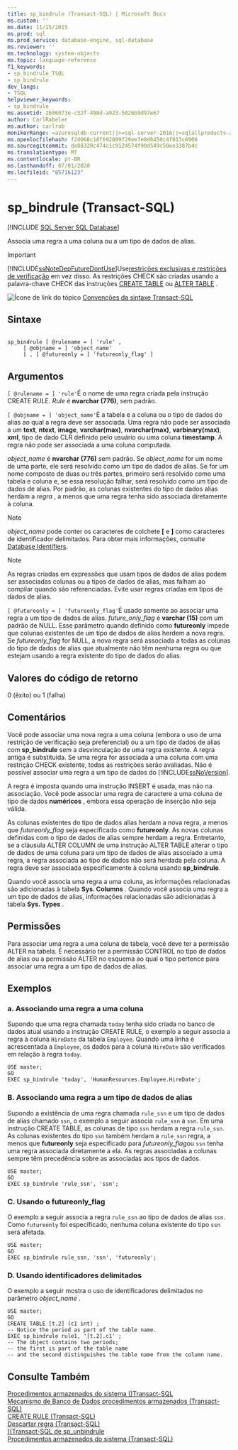 ```yaml
---
title: sp_bindrule (Transact-SQL) | Microsoft Docs
ms.custom: ''
ms.date: 11/25/2015
ms.prod: sql
ms.prod_service: database-engine, sql-database
ms.reviewer: ''
ms.technology: system-objects
ms.topic: language-reference
f1_keywords:
- sp_bindrule_TSQL
- sp_bindrule
dev_langs:
- TSQL
helpviewer_keywords:
- sp_bindrule
ms.assetid: 2606073e-c52f-498d-a923-5026b9d97e67
author: CarlRabeler
ms.author: carlrab
monikerRange: =azuresqldb-current||>=sql-server-2016||=sqlallproducts-allversions||>=sql-server-linux-2017||=azuresqldb-mi-current
ms.openlocfilehash: f2d068c18f692009f29ee7e8d6450c4f013c6906
ms.sourcegitcommit: da88320c474c1c9124574f90d549c50ee3387b4c
ms.translationtype: MT
ms.contentlocale: pt-BR
ms.lasthandoff: 07/01/2020
ms.locfileid: "85716123"
---
```

# <a name="sp_bindrule-transact-sql"></a>sp_bindrule (Transact-SQL)
[!INCLUDE [SQL Server SQL Database](../../includes/applies-to-version/sql-asdb.md)]

  Associa uma regra a uma coluna ou a um tipo de dados de alias.  
  
> [!IMPORTANT]  
>  [!INCLUDE[ssNoteDepFutureDontUse](../../includes/ssnotedepfuturedontuse-md.md)]Use[restrições exclusivas e restrições de verificação](../../relational-databases/tables/unique-constraints-and-check-constraints.md) em vez disso. As restrições CHECK são criadas usando a palavra-chave CHECK das instruções [CREATE TABLE](../../t-sql/statements/create-table-transact-sql.md) ou [ALTER TABLE](../../t-sql/statements/alter-table-transact-sql.md) .  
  
 ![Ícone de link do tópico](../../database-engine/configure-windows/media/topic-link.gif "Ícone de link do tópico") [Convenções da sintaxe Transact-SQL](../../t-sql/language-elements/transact-sql-syntax-conventions-transact-sql.md)  
  
## <a name="syntax"></a>Sintaxe  
  
```  
  
sp_bindrule [ @rulename = ] 'rule' ,   
     [ @objname = ] 'object_name'   
     [ , [ @futureonly = ] 'futureonly_flag' ]   
```  
  
## <a name="arguments"></a>Argumentos  
`[ @rulename = ] 'rule'`É o nome de uma regra criada pela instrução CREATE RULE. *Rule* é **nvarchar (776)**, sem padrão.  
  
`[ @objname = ] 'object_name'`É a tabela e a coluna ou o tipo de dados do alias ao qual a regra deve ser associada. Uma regra não pode ser associada a um **text**, **ntext**, **image**, **varchar(max)**, **nvarchar(max)**, **varbinary(max)**, **xml**, tipo de dado CLR definido pelo usuário ou uma coluna **timestamp**. A regra não pode ser associada a uma coluna computada.  
  
 *object_name* é **nvarchar (776)** sem padrão. Se *object_name* for um nome de uma parte, ele será resolvido como um tipo de dados de alias. Se for um nome composto de duas ou três partes, primeiro será resolvido como uma tabela e coluna e, se essa resolução falhar, será resolvido como um tipo de dados de alias. Por padrão, as colunas existentes do tipo de dados alias herdam a *regra* , a menos que uma regra tenha sido associada diretamente à coluna.  
  
> [!NOTE]  
>  *object_name* pode conter os caracteres de colchete **[** e **]** como caracteres de identificador delimitados. Para obter mais informações, consulte [Database Identifiers](../../relational-databases/databases/database-identifiers.md).  
  
> [!NOTE]  
>  As regras criadas em expressões que usam tipos de dados de alias podem ser associadas colunas ou a tipos de dados de alias, mas falham ao compilar quando são referenciadas. Evite usar regras criadas em tipos de dados de alias.  
  
`[ @futureonly = ] 'futureonly_flag'`É usado somente ao associar uma regra a um tipo de dados de alias. *future_only_flag* é **varchar (15)** com um padrão de NULL. Esse parâmetro quando definido como **futureonly** impede que colunas existentes de um tipo de dados de alias herdem a nova regra. Se *futureonly_flag* for NULL, a nova regra será associada a todas as colunas do tipo de dados de alias que atualmente não têm nenhuma regra ou que estejam usando a regra existente do tipo de dados do alias.  
  
## <a name="return-code-values"></a>Valores do código de retorno  
 0 (êxito) ou 1 (falha)  
  
## <a name="remarks"></a>Comentários  
 Você pode associar uma nova regra a uma coluna (embora o uso de uma restrição de verificação seja preferencial) ou a um tipo de dados de alias com **sp_bindrule** sem a desvinculação de uma regra existente. A regra antiga é substituída. Se uma regra for associada a uma coluna com uma restrição CHECK existente, todas as restrições serão avaliadas. Não é possível associar uma regra a um tipo de dados do [!INCLUDE[ssNoVersion](../../includes/ssnoversion-md.md)].  
  
 A regra é imposta quando uma instrução INSERT é usada, mas não na associação. Você pode associar uma regra de caractere a uma coluna de tipo de dados **numéricos** , embora essa operação de inserção não seja válida.  
  
 As colunas existentes do tipo de dados alias herdam a nova regra, a menos que *futureonly_flag* seja especificado como **futureonly**. As novas colunas definidas com o tipo de dados de alias sempre herdam a regra. Entretanto, se a cláusula ALTER COLUMN de uma instrução ALTER TABLE alterar o tipo de dados de uma coluna para um tipo de dados de alias associado a uma regra, a regra associada ao tipo de dados não será herdada pela coluna. A regra deve ser associada especificamente à coluna usando **sp_bindrule**.  
  
 Quando você associa uma regra a uma coluna, as informações relacionadas são adicionadas à tabela **Sys. Columns** . Quando você associa uma regra a um tipo de dados de alias, informações relacionadas são adicionadas à tabela **Sys. Types** .  
  
## <a name="permissions"></a>Permissões  
 Para associar uma regra a uma coluna de tabela, você deve ter a permissão ALTER na tabela. É necessário ter a permissão CONTROL no tipo de dados de alias ou a permissão ALTER no esquema ao qual o tipo pertence para associar uma regra a um tipo de dados de alias.  
  
## <a name="examples"></a>Exemplos  
  
### <a name="a-binding-a-rule-to-a-column"></a>a. Associando uma regra a uma coluna  
 Supondo que uma regra chamada `today` tenha sido criada no banco de dados atual usando a instrução CREATE RULE, o exemplo a seguir associa a regra à coluna `HireDate` da tabela `Employee`. Quando uma linha é acrescentada a `Employee`, os dados para a coluna `HireDate` são verificados em relação à regra `today`.  
  
```  
USE master;  
GO  
EXEC sp_bindrule 'today', 'HumanResources.Employee.HireDate';  
```  
  
### <a name="b-binding-a-rule-to-an-alias-data-type"></a>B. Associando uma regra a um tipo de dados de alias  
 Supondo a existência de uma regra chamada `rule_ssn` e um tipo de dados de alias chamado `ssn`, o exemplo a seguir associa `rule_ssn` a `ssn`. Em uma instrução CREATE TABLE, as colunas de tipo `ssn` herdam a regra `rule_ssn`. As colunas existentes do tipo `ssn` também herdam a `rule_ssn` regra, a menos que **futureonly** seja especificado para *futureonly_flag*ou `ssn` tenha uma regra associada diretamente a ela. As regras associadas a colunas sempre têm precedência sobre as associadas aos tipos de dados.  
  
```  
USE master;  
GO  
EXEC sp_bindrule 'rule_ssn', 'ssn';  
```  
  
### <a name="c-using-the-futureonly_flag"></a>C. Usando o futureonly_flag  
 O exemplo a seguir associa a regra `rule_ssn` ao tipo de dados de alias `ssn`. Como `futureonly` foi especificado, nenhuma coluna existente do tipo `ssn` será afetada.  
  
```  
USE master;  
GO  
EXEC sp_bindrule rule_ssn, 'ssn', 'futureonly';  
```  
  
### <a name="d-using-delimited-identifiers"></a>D. Usando identificadores delimitados  
 O exemplo a seguir mostra o uso de identificadores delimitados no parâmetro *object_name* .  
  
```  
USE master;  
GO  
CREATE TABLE [t.2] (c1 int) ;  
-- Notice the period as part of the table name.  
EXEC sp_bindrule rule1, '[t.2].c1' ;  
-- The object contains two periods;   
-- the first is part of the table name   
-- and the second distinguishes the table name from the column name.  
```  
  
## <a name="see-also"></a>Consulte Também  
 [Procedimentos armazenados do sistema &#40;&#41;Transact-SQL](../../relational-databases/system-stored-procedures/system-stored-procedures-transact-sql.md)   
 [Mecanismo de Banco de Dados procedimentos armazenados &#40;Transact-SQL&#41;](../../relational-databases/system-stored-procedures/database-engine-stored-procedures-transact-sql.md)   
 [CREATE RULE &#40;Transact-SQL&#41;](../../t-sql/statements/create-rule-transact-sql.md)   
 [Descartar regra &#40;Transact-SQL&#41;](../../t-sql/statements/drop-rule-transact-sql.md)   
 [&#41;&#40;Transact-SQL de sp_unbindrule](../../relational-databases/system-stored-procedures/sp-unbindrule-transact-sql.md)   
 [Procedimentos armazenados do sistema &#40;Transact-SQL&#41;](../../relational-databases/system-stored-procedures/system-stored-procedures-transact-sql.md)  
  
  
